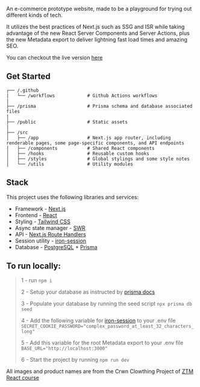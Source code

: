 An e-commerce prototype website, made to be a playground for trying out different kinds of tech.

It utilizes the best practices of Next.js such as SSG and ISR while taking advantage of the new React Server Components and Server Actions, plus the new Metadata export to deliver lightning fast load times and amazing SEO.

You can checkout the live version [here](https://clothingshop.pezhmanghavami.com/)

## Get Started

```
┌── /.github
|   └── /workflows            # Github Actions workflows
|
├── /prisma                   # Prisma schema and database associated files
|
├── /public                   # Static assets
|
├── /src
│   ├── /app                  # Next.js app router, including renderable pages, some page-specific components, and API endpoints
│   ├── /components           # Shared React components
│   ├── /hooks                # Reusable custom hooks
│   ├── /styles               # Global stylings and some style notes
│   └── /utils                # Utility modules
```

## Stack

This project uses the following libraries and services:

- Framework - [Next.js](https://nextjs.org/)
- Frontend - [React](https://react.dev/)
- Styling - [Tailwind CSS](https://tailwindcss.com/)
- Async state manager - [SWR](https://swr.vercel.app/)
- API - [Next.js Route Handlers](https://nextjs.org/docs/app/api-reference/file-conventions/route)
- Session utility - [iron-session](https://github.com/vvo/iron-session)
- Database - [PostgreSQL](https://www.postgresql.org/) + [Prisma](https://www.prisma.io)

## To run locally:

> 1 - run `npm i`
>
> 2 - Setup your database as instructed by [prisma docs](https://www.prisma.io/docs/getting-started/setup-prisma/add-to-existing-project/relational-databases/connect-your-database-typescript-postgres)
>
> 3 - Populate your database by running the seed script `npx prisma db seed`
>
> 4 - Add the following variable for [iron-session](https://github.com/vvo/iron-session) to your .env file
> `SECRET_COOKIE_PASSWORD="complex_password_at_least_32_characters_long"`
>
> 5 - Add this variable for the root Metadata export to your .env file
> `BASE_URL="http://localhost:3000"`
>
> 6 - Start the project by running `npm run dev`

All images and product names are from the Crwn Clowthing Project of [ZTM React course](https://www.udemy.com/course/complete-react-developer-zero-to-mastery/)
